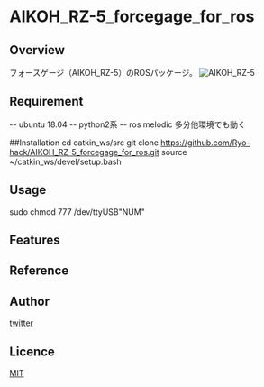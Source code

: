 # AIKOH_RZ-5_forcegage_for_ros

## Overview
フォースゲージ（AIKOH_RZ-5）のROSパッケージ。
![AIKOH_RZ-5](https://user-images.githubusercontent.com/36100321/140645407-81af34fd-451e-4b16-b041-acf035970be1.jpeg)

## Requirement
-- ubuntu 18.04 
-- python2系
-- ros melodic
多分他環境でも動く

##Installation
cd catkin_ws/src
git clone https://github.com/Ryo-hack/AIKOH_RZ-5_forcegage_for_ros.git
source ~/catkin_ws/devel/setup.bash
## Usage
sudo chmod 777 /dev/ttyUSB"NUM"


## Features

## Reference

## Author

[twitter](https://twitter.com/Kotabrog)

## Licence

[MIT](https://......)


```
